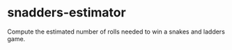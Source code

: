 # snadders-estimator

Compute the estimated number of rolls needed to win a snakes and ladders game.